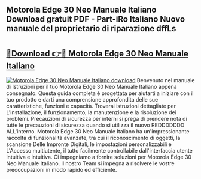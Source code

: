 ## Motorola Edge 30 Neo Manuale Italiano Download gratuit PDF - Part-iRo Italiano Nuovo manuale del proprietario di riparazione dffLs

# <h2><a href="http://dfd8qbu.blite.top/?on=Motorola+Edge+30+Neo+Manuale+Italiano">🔗Download 👉🔴 Motorola Edge 30 Neo Manuale Italiano</a></h2>

[![Motorola Edge 30 Neo Manuale Italiano download](https://i.imgur.com/lujVjoI.png)](http://dfd8qbu.blite.top/?on=Motorola+Edge+30+Neo+Manuale+Italiano)
Benvenuto nel manuale di Istruzioni per il tuo Motorola Edge 30 Neo Manuale Italiano appena consegnato. Questa guida completa è progettata per aiutarti a iniziare con il tuo prodotto e darti una comprensione approfondita delle sue caratteristiche, funzioni e capacità. Troverai istruzioni dettagliate per L'installazione, il funzionamento, la manutenzione e la risoluzione dei problemi. Precauzioni di sicurezza per interni si prega di prendere nota di tutte le precauzioni di sicurezza quando si utilizza il nuovo REDDDDDDD ALL'interno. Motorola Edge 30 Neo Manuale Italiano ha un'impressionante raccolta di funzionalità avanzate, tra cui il riconoscimento di oggetti, la scansione Delle Impronte Digitali, le impostazioni personalizzabili e L'Accesso multiutente, il tutto facilmente controllabile dall'interfaccia utente intuitiva e intuitiva. Ci impegniamo a fornire soluzioni per Motorola Edge 30 Neo Manuale Italiano. Il nostro Team si impegna a risolvere le vostre preoccupazioni in modo rapido ed efficiente.
